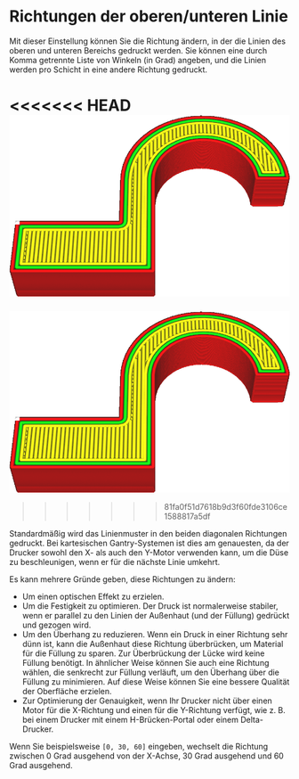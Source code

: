 Richtungen der oberen/unteren Linie
====
Mit dieser Einstellung können Sie die Richtung ändern, in der die Linien des oberen und unteren Bereichs gedruckt werden. Sie können eine durch Komma getrennte Liste von Winkeln (in Grad) angeben, und die Linien werden pro Schicht in eine andere Richtung gedruckt.

<!--screenshot {
"image_path": "skin_angles.gif",
"models": [
    {
        "script": "microwave_hook.scad",
        "transformation": ["scale(0.5)"]
    }
],
"camera_position": [0, 48, 70],
"settings": {"skin_angles": "[0, 60, 120]"},
"layer": [76, 77, 78],
"colours": 128
}-->
<<<<<<< HEAD
![Linienmuster mit abwechselnden Winkeln von 0°, 60° und 120°](../../../articles/images/skin_angles.gif)
=======
![Lines pattern with 0°, 60° and 120° angles alternating](../../../articles/images/skin_angles.gif)
>>>>>>> 81fa0f51d7618b9d3f60fde3106ce1588817a5df

Standardmäßig wird das Linienmuster in den beiden diagonalen Richtungen gedruckt. Bei kartesischen Gantry-Systemen ist dies am genauesten, da der Drucker sowohl den X- als auch den Y-Motor verwenden kann, um die Düse zu beschleunigen, wenn er für die nächste Linie umkehrt.

Es kann mehrere Gründe geben, diese Richtungen zu ändern:
* Um einen optischen Effekt zu erzielen.
* Um die Festigkeit zu optimieren. Der Druck ist normalerweise stabiler, wenn er parallel zu den Linien der Außenhaut (und der Füllung) gedrückt und gezogen wird.
* Um den Überhang zu reduzieren. Wenn ein Druck in einer Richtung sehr dünn ist, kann die Außenhaut diese Richtung überbrücken, um Material für die Füllung zu sparen. Zur Überbrückung der Lücke wird keine Füllung benötigt. In ähnlicher Weise können Sie auch eine Richtung wählen, die senkrecht zur Füllung verläuft, um den Überhang über die Füllung zu minimieren. Auf diese Weise können Sie eine bessere Qualität der Oberfläche erzielen.
* Zur Optimierung der Genauigkeit, wenn Ihr Drucker nicht über einen Motor für die X-Richtung und einen für die Y-Richtung verfügt, wie z. B. bei einem Drucker mit einem H-Brücken-Portal oder einem Delta-Drucker.

Wenn Sie beispielsweise `[0, 30, 60]` eingeben, wechselt die Richtung zwischen 0 Grad ausgehend von der X-Achse, 30 Grad ausgehend und 60 Grad ausgehend.